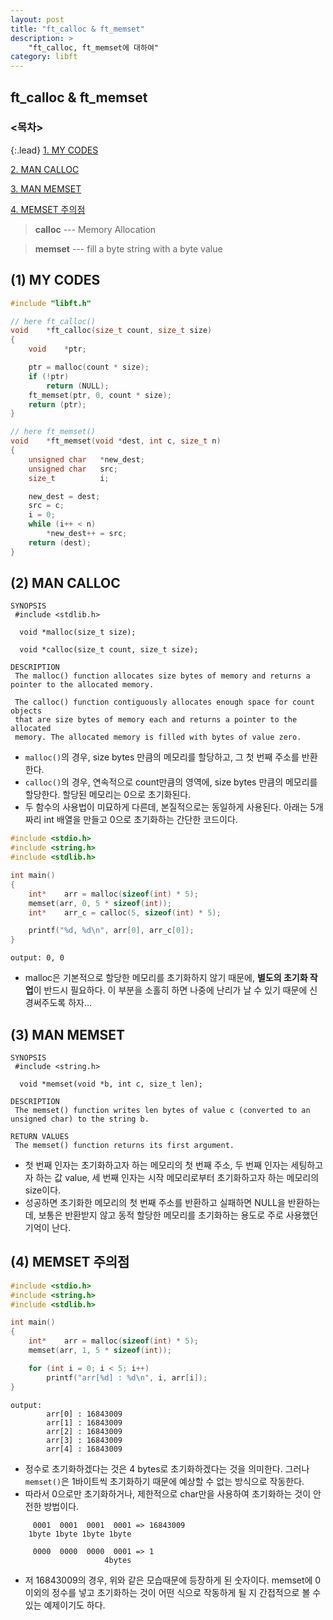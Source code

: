```yaml
---
layout: post
title: "ft_calloc & ft_memset"
description: >
    "ft_calloc, ft_memset에 대하여"
category: libft
---
```

## ft_calloc & ft_memset

### <목차>
{:.lead}
[1. MY CODES](#1-my-codes)

[2. MAN CALLOC](#2-man-calloc)

[3. MAN MEMSET](#3-man-memset)

[4. MEMSET 주의점](#4-memset-주의점)

> **calloc** --- Memory Allocation

> **memset** --- fill a byte string with a byte value

## (1) MY CODES

~~~c
#include "libft.h"

// here ft_calloc()
void	*ft_calloc(size_t count, size_t size)
{
	void	*ptr;

	ptr = malloc(count * size);
	if (!ptr)
		return (NULL);
	ft_memset(ptr, 0, count * size);
	return (ptr);
}

// here ft_memset()
void	*ft_memset(void *dest, int c, size_t n)
{
	unsigned char	*new_dest;
	unsigned char	src;
	size_t			i;

	new_dest = dest;
	src = c;
	i = 0;
	while (i++ < n)
		*new_dest++ = src;
	return (dest);
}
~~~

## (2) MAN CALLOC
~~~plain
SYNOPSIS
 #include <stdlib.h>

  void *malloc(size_t size);

  void *calloc(size_t count, size_t size);

DESCRIPTION
 The malloc() function allocates size bytes of memory and returns a pointer to the allocated memory.

 The calloc() function contiguously allocates enough space for count objects
 that are size bytes of memory each and returns a pointer to the allocated
 memory. The allocated memory is filled with bytes of value zero.
~~~

 - `malloc()`의 경우, size bytes 만큼의 메모리를 할당하고, 그 첫 번째 주소를 반환한다.
 - `calloc()`의 경우, 연속적으로 count만큼의 영역에, size bytes 만큼의 메모리를 할당한다. 할당된 메모리는 0으로 초기화된다.
 - 두 함수의 사용법이 미묘하게 다른데, 본질적으로는 동일하게 사용된다. 아래는 5개짜리 int 배열을 만들고 0으로 초기화하는 간단한 코드이다.

~~~C
#include <stdio.h>
#include <string.h>
#include <stdlib.h>

int main()
{
	int*	arr = malloc(sizeof(int) * 5);
	memset(arr, 0, 5 * sizeof(int));
	int*	arr_c = calloc(5, sizeof(int) * 5);

	printf("%d, %d\n", arr[0], arr_c[0]);
}
~~~
~~~plain
output: 0, 0
~~~

 - malloc은 기본적으로 할당한 메모리를 초기화하지 않기 때문에, **별도의 초기화 작업**이 반드시 필요하다. 이 부분을 소홀히 하면 나중에 난리가 날 수 있기 때문에 신경써주도록 하자...

## (3) MAN MEMSET
~~~plain
SYNOPSIS
 #include <string.h>

  void *memset(void *b, int c, size_t len);

DESCRIPTION
 The memset() function writes len bytes of value c (converted to an unsigned char) to the string b.

RETURN VALUES
 The memset() function returns its first argument.
~~~

- 첫 번째 인자는 초기화하고자 하는 메모리의 첫 번째 주소, 두 번째 인자는 세팅하고자 하는 값 value, 세 번째 인자는 시작 메모리로부터 초기화하고자 하는 메모리의 size이다.
- 성공하면 초기화한 메모리의 첫 번째 주소를 반환하고 실패하면 NULL을 반환하는데, 보통은 반환받지 않고 동적 할당한 메모리를 초기화하는 용도로 주로 사용했던 기억이 난다.

## (4) MEMSET 주의점
~~~c
#include <stdio.h>
#include <string.h>
#include <stdlib.h>

int main()
{
	int*	arr = malloc(sizeof(int) * 5);
	memset(arr, 1, 5 * sizeof(int));

	for (int i = 0; i < 5; i++)
		printf("arr[%d] : %d\n", i, arr[i]);
}
~~~
~~~plain
output:
        arr[0] : 16843009
        arr[1] : 16843009
        arr[2] : 16843009
        arr[3] : 16843009
        arr[4] : 16843009
~~~

 - 정수로 초기화하겠다는 것은 4 bytes로 초기화하겠다는 것을 의미한다. 그러나 `memset()`은 1바이트씩 초기화하기 때문에 예상할 수 없는 방식으로 작동한다.
 - 따라서 0으로만 초기화하거나, 제한적으로 char만을 사용하여 초기화하는 것이 안전한 방법이다.
~~~plain
     0001  0001  0001  0001 => 16843009
    1byte 1byte 1byte 1byte

     0000  0000  0000  0001 => 1
                     4bytes
~~~
 - 저 16843009의 경우, 위와 같은 모습때문에 등장하게 된 숫자이다. memset에 0이외의 정수를 넣고 초기화하는 것이 어떤 식으로 작동하게 될 지 간접적으로 볼 수 있는 예제이기도 하다.